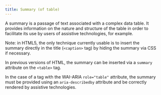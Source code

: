 ```yaml
---
title: Summary (of table)
---
```


A summary is a passage of text associated with a complex data table. It provides information on the nature and structure of the table in order to facilitate its use by users of assistive technologies, for example.

Note: in HTML5, the only technique currently usable is to insert the summary directly in the title (`<caption>` tag) by hiding the summary via CSS if necessary.

In previous versions of HTML, the summary can be inserted via a `summary` attribute on the `<table>` tag.

In the case of a tag with the WAI-ARIA `role="table"` attribute, the summary must be provided using an `aria-describedby` attribute and be correctly rendered by assistive technologies.

